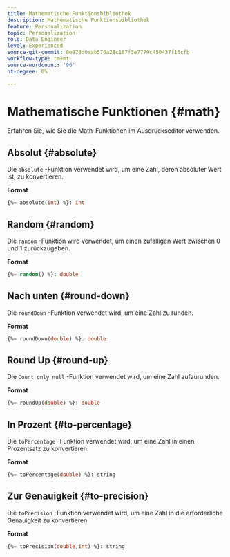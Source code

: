 ```yaml
---
title: Mathematische Funktionsbibliothek
description: Mathematische Funktionsbibliothek
feature: Personalization
topic: Personalization
role: Data Engineer
level: Experienced
source-git-commit: 0e978d0eab570a28c187f3e7779c450437f16cfb
workflow-type: tm+mt
source-wordcount: '96'
ht-degree: 0%

---
```


# Mathematische Funktionen {#math}

Erfahren Sie, wie Sie die Math-Funktionen im Ausdruckseditor verwenden.

## Absolut {#absolute}

Die `absolute` -Funktion verwendet wird, um eine Zahl, deren absoluter Wert ist, zu konvertieren.

**Format**

```sql
{%= absolute(int) %}: int
```

## Random {#random}

Die `random` -Funktion wird verwendet, um einen zufälligen Wert zwischen 0 und 1 zurückzugeben.

**Format**

```sql
{%= random() %}: double
```

## Nach unten {#round-down}

Die `roundDown` -Funktion verwendet wird, um eine Zahl zu runden.

**Format**

```sql
{%= roundDown(double) %}: double
```

## Round Up {#round-up}

Die `Count only null` -Funktion verwendet wird, um eine Zahl aufzurunden.

**Format**

```sql
{%= roundUp(double) %}: double
```

## In Prozent {#to-percentage}

Die `toPercentage` -Funktion verwendet wird, um eine Zahl in einen Prozentsatz zu konvertieren.

**Format**

```sql
{%= toPercentage(double) %}: string
```

## Zur Genauigkeit {#to-precision}

Die `toPrecision` -Funktion verwendet wird, um eine Zahl in die erforderliche Genauigkeit zu konvertieren.

**Format**

```sql
{%= toPrecision(double,int) %}: string
```
